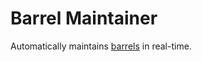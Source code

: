 # Barrel Maintainer

Automatically maintains [barrels](https://angular.io/guide/glossary#barrel) in real-time.

